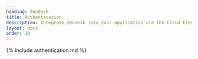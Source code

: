 ```yaml
---
heading: Zendesk
title: Authentication
description: Integrate Zendesk into your application via the Cloud Elements APIs.
layout: docs
order: 10
---
```


{% include authentication.md %}
